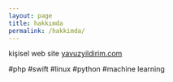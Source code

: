 ```yaml
---
layout: page
title: hakkımda
permalink: /hakkimda/
---
```


kişisel web site [yavuzyildirim.com](https://yavuzyildirim.com/)

#php #swift #linux #python #machine learning
